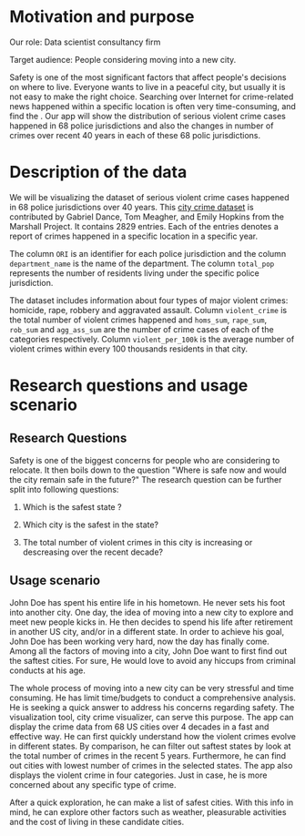 # Motivation and purpose

Our role: Data scientist consultancy firm

Target audience: People considering moving into a new city.

Safety is one of the most significant factors that affect people's decisions on where to live. Everyone wants to live in a peaceful city, but usually it is not easy to make the right choice. Searching over Internet for crime-related news happened within a specific location is often very time-consuming, and find the . Our app will show the distribution of serious violent crime cases happened in 68 police jurisdictions and also the changes in number of crimes over recent 40 years in each of these 68 polic jurisdictions.

# Description of the data

We will be visualizing the dataset of serious violent crime cases happened in 68 police jurisdictions over 40 years. This [city crime dataset](https://github.com/themarshallproject/city-crime) is contributed by Gabriel Dance, Tom Meagher, and Emily Hopkins from the Marshall Project. It contains 2829 entries. Each of the entries denotes a report of crimes happened in a specific location in a specific year. 

The column `ORI` is an identifier for each police jurisdiction and the column `department_name` is the name of the department. The column `total_pop` represents the number of residents living under the specific police jurisdiction. 

The dataset includes information about four types of major violent crimes: homicide, rape, robbery and aggravated assault. Column `violent_crime` is the total number of violent crimes happened and  `homs_sum`, `rape_sum`, `rob_sum` and `agg_ass_sum` are the number of crime cases of each of the categories respectively. Column `violent_per_100k` is the average number of violent crimes within every 100 thousands residents in that city.


# Research questions and usage scenario

## Research Questions

Safety is one of the biggest concerns for people who are considering to relocate.  It then boils down to the question "Where is safe now and would the city remain safe in the future?"  The research question can be further split into following questions:

1. Which is the safest state ?

2. Which city is the safest in the state?

3. The total number of violent crimes in this city is increasing or descreasing over the recent decade?

## Usage scenario

John Doe has spent his entire life in his hometown. He never sets his foot into another city. One day, the idea of moving into a new city to explore and meet new people kicks in. He then decides to spend his life after retirement in another US city, and/or in a different state. In order to achieve his goal, John Doe has been working very hard, now the day has finally come.  Among all the factors of moving into a city, John Doe want to first find out the saftest cities. For sure, He would love to avoid any hiccups from criminal conducts at his age.

The whole process of moving into a new city can be very stressful and time consuming. He has limit time/budgets to conduct a comprehensive analysis. He is seeking a quick answer to address his concerns regarding safety. The visualization tool, city crime visualizer, can serve this purpose. The app can display the crime data from 68 US cities over 4 decades in a fast and effective way. He can first quickly understand how the violent crimes evolve in different states. By comparison, he can filter out saftest states by look at the total number of crimes in the recent 5 years. Furthermore, he can find out cities with lowest number of crimes in the selected states. The app also displays the violent crime in four categories. Just in case, he is more concerned about any specific type of crime. 

After a quick exploration, he can make a list of safest cities. With this info in mind, he can explore other factors such as weather, pleasurable activities and the cost of living in these candidate cities. 



